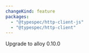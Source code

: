 ```yaml
---
changeKind: feature
packages:
  - "@typespec/http-client-js"
  - "@typespec/http-client"
---
```


Upgrade to alloy 0.10.0
